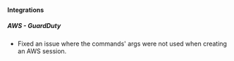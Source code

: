 #### Integrations
##### AWS - GuardDuty
- Fixed an issue where the commands' args were not used when creating an AWS session.